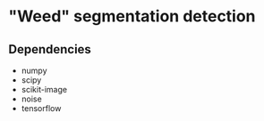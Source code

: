 

# "Weed" segmentation detection

## Dependencies

   - numpy
   - scipy
   - scikit-image
   - noise
   - tensorflow
